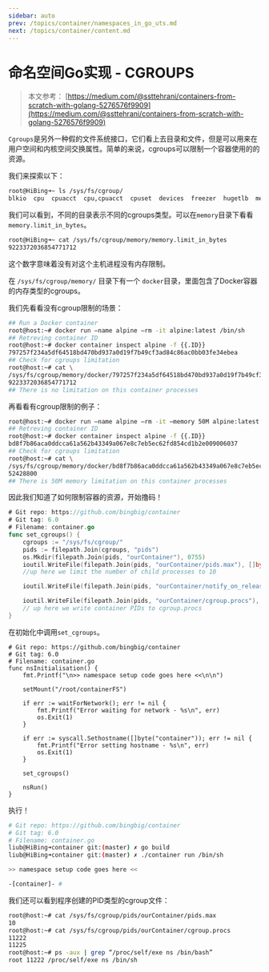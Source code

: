 ```yaml
---
sidebar: auto
prev: /topics/container/namespaces_in_go_uts.md
next: /topics/container/content.md
---
```


# 命名空间Go实现 - CGROUPS

> 本文参考： [https://medium.com/@ssttehrani/containers-from-scratch-with-golang-5276576f9909](https://medium.com/@ssttehrani/containers-from-scratch-with-golang-5276576f9909)

`Cgroups`是另外一种假的文件系统接口，它们看上去目录和文件，但是可以用来在用户空间和内核空间交换属性。简单的来说，cgroups可以限制一个容器使用的的资源。

我们来探索以下：

```bash
root@HiBing➜~ ls /sys/fs/cgroup/
blkio  cpu  cpuacct  cpu,cpuacct  cpuset  devices  freezer  hugetlb  memory  net_cls  net_cls,net_prio  net_prio  perf_event  pids  systemd
```

我们可以看到，不同的目录表示不同的cgroups类型。可以在`memory`目录下看看`memory.limit_in_bytes`。

```bash
root@HiBing➜~ cat /sys/fs/cgroup/memory/memory.limit_in_bytes
9223372036854771712
```

这个数字意味着没有对这个主机进程没有内存限制。

在 `/sys/fs/cgroup/memory/` 目录下有一个 `docker`目录，里面包含了Docker容器的内存类型的cgroups。

我们先看看没有cgroup限制的场景：

```bash
## Run a Docker container
root@host:~# docker run —name alpine —rm -it alpine:latest /bin/sh
## Retreving container ID
root@host:~# docker container inspect alpine -f {{.ID}}
797257f234a5df64518bd470bd937a0d19f7b49cf3ad84c86ac0bb03fe34ebea
## Check for cgroups limitation
root@host:~# cat \
/sys/fs/cgroup/memory/docker/797257f234a5df64518bd470bd937a0d19f7b49cf3ad84c86ac0bb03fe34ebea/memory.limit_in_bytes
9223372036854771712
## There is no limitation on this container processes
```

再看看有cgroup限制的例子：

```bash
root@host:~# docker run —name alpine —rm -it —memory 50M alpine:latest /bin/sh
## Retreving container ID
root@host:~# docker container inspect alpine -f {{.ID}}
bd8f7b86aca0ddcca61a562b43349a067e8c7eb5ec62fd854cd1b2e009006037
## Check for cgroups limitation
root@host:~# cat \
/sys/fs/cgroup/memory/docker/bd8f7b86aca0ddcca61a562b43349a067e8c7eb5ec62fd854cd1b2e009006037/memory.limit_in_bytes
52428800
## There is 50M memory limitation on this container processes
```

因此我们知道了如何限制容器的资源，开始撸码！

```go
# Git repo: https://github.com/bingbig/container
# Git tag: 6.0
# Filename: container.go
func set_cgroups() {
	cgroups := "/sys/fs/cgroup/"
	pids := filepath.Join(cgroups, "pids")
	os.Mkdir(filepath.Join(pids, "ourContainer"), 0755)
	ioutil.WriteFile(filepath.Join(pids, "ourContainer/pids.max"), []byte("10"), 0700)
	//up here we limit the number of child processes to 10

	ioutil.WriteFile(filepath.Join(pids, "ourContainer/notify_on_release"), []byte("1"), 0700)

	ioutil.WriteFile(filepath.Join(pids, "ourContainer/cgroup.procs"), []byte(strconv.Itoa(os.Getpid())), 0700)
	// up here we write container PIDs to cgroup.procs
}
```

在初始化中调用`set_cgroups`。
```go{19}
# Git repo: https://github.com/bingbig/container
# Git tag: 6.0
# Filename: container.go
func nsInitialisation() {
	fmt.Printf("\n>> namespace setup code goes here <<\n\n")

	setMount("/root/containerFS")

	if err := waitForNetwork(); err != nil {
		fmt.Printf("Error waiting for network - %s\n", err)
		os.Exit(1)
	}

	if err := syscall.Sethostname([]byte("container")); err != nil {
		fmt.Printf("Error setting hostname - %s\n", err)
		os.Exit(1)
	}

	set_cgroups()

	nsRun()
}
```

执行！

```bash
# Git repo: https://github.com/bingbig/container
# Git tag: 6.0
# Filename: container.go
liub@HiBing➜container git:(master) ✗ go build
liub@HiBing➜container git:(master) ✗ ./container run /bin/sh

>> namespace setup code goes here <<

-[container]- #
```

我们还可以看到程序创建的PID类型的cgroup文件：
```bash
root@host:~# cat /sys/fs/cgroup/pids/ourContainer/pids.max
10
root@host:~# cat /sys/fs/cgroup/pids/ourContainer/cgroup.procs
11222
11225
root@host:~# ps -aux | grep “/proc/self/exe ns /bin/bash”
root 11222 /proc/self/exe ns /bin/sh
```

